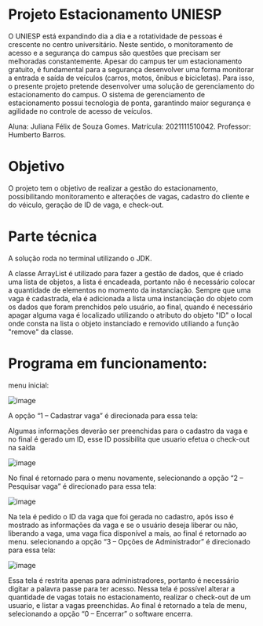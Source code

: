 # Projeto Estacionamento UNIESP


O UNIESP está expandindo dia a dia e a rotatividade de pessoas é crescente no centro universitário. Neste sentido, o monitoramento de acesso e a segurança do campus são questões que precisam ser melhoradas constantemente. Apesar do campus ter um estacionamento gratuito, é fundamental para a segurança desenvolver uma forma monitorar a entrada e saída de veículos (carros, motos, ônibus e bicicletas). Para isso, o presente projeto pretende desenvolver uma solução de gerenciamento do estacionamento do campus. O sistema de gerenciamento de estacionamento possui tecnologia de ponta, garantindo maior segurança e agilidade no controle de acesso de veículos.

Aluna: Juliana Félix de Souza Gomes.
Matrícula: 2021111510042.
Professor: Humberto Barros.

# Objetivo

O projeto tem o objetivo de realizar a gestão do estacionamento, possibilitando monitoramento e alterações de vagas, cadastro do cliente e do véiculo, geração de ID de vaga, e check-out.

# Parte técnica 

A solução roda no terminal utilizando o JDK.

A classe ArrayList é utilizado para fazer a gestão de dados, que é criado uma lista de objetos, a lista é encadeada, portanto não é necessário colocar a quantidade de elementos no momento da instanciação. Sempre que uma vaga é cadastrada, ela é adicionada a lista uma instanciação do objeto com os dados que foram prenchidos pelo usuário, ao final, quando é necessário apagar alguma vaga é localizado utilizando o atributo do objeto "ID" o local onde consta na lista o objeto instanciado e removido utiliando a função "remove" da classe.


# Programa em funcionamento:

menu inicial:

![image](https://user-images.githubusercontent.com/83127826/144335438-2c0672d3-c312-4f8e-ab77-203207957970.png)

A opção “1 – Cadastrar vaga” é direcionada para essa tela:

Algumas informações deverão ser preenchidas para o cadastro da vaga e no final é gerado um ID, esse ID possibilita que usuario efetua o check-out na saída 

![image](https://user-images.githubusercontent.com/83127826/144338232-903abe3a-2b5b-4b8a-a4d7-18c303623586.png)

No final é retornado para o menu novamente, selecionando a opção “2 – Pesquisar vaga” é direcionado para essa tela:

![image](https://user-images.githubusercontent.com/83127826/144338645-a054e06d-b3b7-4444-915d-15aa1dd92f76.png)

Na tela é pedido o ID da vaga que foi gerada no cadastro, após isso é mostrado as informações da vaga e se o usuário deseja liberar ou não, liberando a vaga, uma vaga fica disponível a mais, ao final é retornado ao menu.
selecionando a opção “3 – Opções de Administrador” é direcionado para essa tela:

![image](https://user-images.githubusercontent.com/83127826/144338745-490d8137-6ba9-40ae-80e5-b864d9bb2fc6.png)

Essa tela é restrita apenas para administradores, portanto é necessário digitar a palavra passe para ter acesso. Nessa tela é possível alterar a quantidade de vagas totais no estacionamento, realizar o check-out de um usuario, e listar a vagas preenchidas. Ao final é retornado a tela de menu, selecionando a opção “0 – Encerrar” o software encerra.















